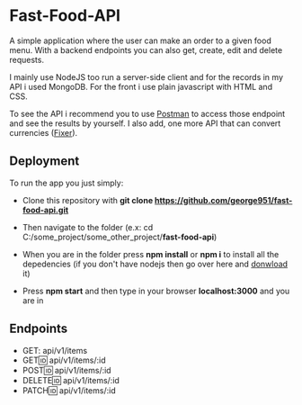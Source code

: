 # Fast-Food-API

A simple application where the user can make an order to a given food menu. With a backend endpoints you can also get, create, edit and delete requests.

I mainly use NodeJS too run a server-side client and for the records in my API i used MongoDB. For the front i use plain javascript with HTML and CSS.

To see the API i recommend you to use [Postman](https://www.postman.com/) to access those endpoint and see the results by yourself. I also add, one more API that can convert currencies ([Fixer](https://fixer.io/)).

## Deployment

To run the app you just simply:
- Clone this repository with **git clone https://github.com/george951/fast-food-api.git**

- Then navigate to the folder (e.x: cd C:/some_project/some_other_project/**fast-food-api**)

- When you are in the folder press **npm install** or **npm i** to install all the depedencies (if you don't have nodejs then go over here and [donwload](https://nodejs.org/en/download/) it)

- Press **npm start** and then type in your browser **localhost:3000** and you are in

## Endpoints

- GET: api/v1/items
- GET:id: api/v1/items/:id
- POST:id: api/v1/items/:id
- DELETE:id: api/v1/items/:id
- PATCH:id: api/v1/items/:id 
